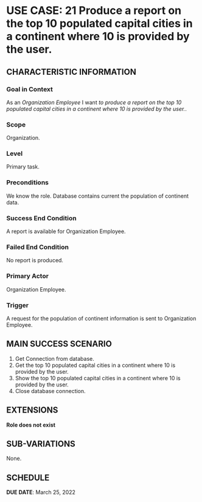 # USE CASE: 21 Produce a report on the top 10 populated capital cities in a continent where 10 is provided by the user.

## CHARACTERISTIC INFORMATION

### Goal in Context

As an *Organization Employee* I want *to produce a report on the top 10 populated capital cities in a continent where 10 is provided by the user.*.

### Scope

Organization.

### Level

Primary task.

### Preconditions

We know the role.  Database contains current the population of continent data.

### Success End Condition

A report is available for Organization Employee.

### Failed End Condition

No report is produced.

### Primary Actor

Organization Employee.

### Trigger

A request for the population of continent information is sent to Organization Employee.

## MAIN SUCCESS SCENARIO

1. Get Connection from database.
2. Get the top 10 populated capital cities in a continent where 10 is provided by the user.
3. Show the top 10 populated capital cities in a continent where 10 is provided by the user.
4. Close database connection.

## EXTENSIONS

**Role does not exist**

## SUB-VARIATIONS

None.

## SCHEDULE

**DUE DATE**: March 25, 2022
